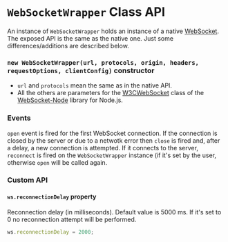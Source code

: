 # `WebSocketWrapper` Class API

An instance of `WebSocketWrapper` holds an instance of a native [WebSocket](http://dev.w3.org/html5/websockets/). The exposed API is the same as the native one. Just some differences/additions are described below.


### `new WebSocketWrapper(url, protocols, origin, headers, requestOptions, clientConfig)` constructor

* `url` and `protocols` mean the same as in the native API.
* All the others are parameters for the [W3CWebSocket](https://github.com/theturtle32/WebSocket-Node/blob/master/docs/W3CWebSocket.md) class of the [WebSocket-Node](https://github.com/theturtle32/WebSocket-Node) library for Node.js.


### Events

`open` event is fired for the first WebSocket connection. If the connection is closed by the server or due to a netwotk error then `close` is fired and, after a delay, a new connection is attempted. If it connects to the server, `reconnect` is fired on the `WebSocketWrapper` instance (if it's set by the user, otherwise `open` will be called again.


### Custom API


#### `ws.reconnectionDelay` property

Reconnection delay (in milliseconds). Default value is 5000 ms. If it's set to 0 no reconnection attempt will be performed.

```javascript
ws.reconnectionDelay = 2000;
```
